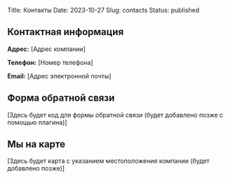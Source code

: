 Title: Контакты
Date: 2023-10-27
Slug: contacts
Status: published

## Контактная информация

**Адрес:** [Адрес компании]

**Телефон:** [Номер телефона]

**Email:** [Адрес электронной почты]

## Форма обратной связи

[Здесь будет код для формы обратной связи (будет добавлено позже с помощью плагина)]

## Мы на карте

[Здесь будет карта с указанием местоположения компании (будет добавлено позже)]